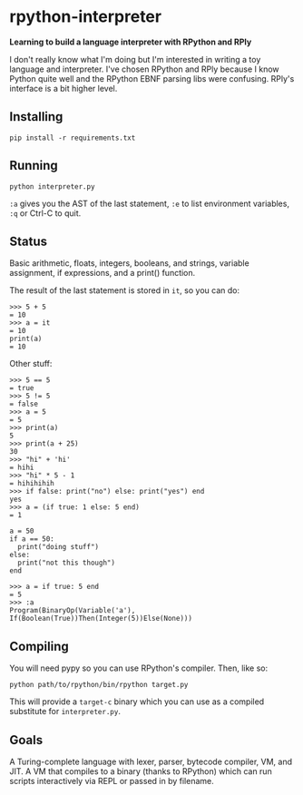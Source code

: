 # rpython-interpreter
**Learning to build a language interpreter with RPython and RPly**

I don't really know what I'm doing but I'm interested in writing a toy language and interpreter. 
I've chosen RPython and RPly because I know Python quite well and the RPython EBNF parsing libs were confusing. 
RPly's interface is a bit higher level.

## Installing

`pip install -r requirements.txt`

## Running

`python interpreter.py`

`:a` gives you the AST of the last statement, `:e` to list environment variables, `:q` or Ctrl-C to quit.

## Status

Basic arithmetic, floats, integers, booleans, and strings, variable assignment, if expressions, and a print() function.

The result of the last statement is stored in `it`, so you can do: 

```
>>> 5 + 5
= 10
>>> a = it
= 10
print(a)
= 10
```

Other stuff:

```
>>> 5 == 5
= true
>>> 5 != 5
= false
>>> a = 5
= 5
>>> print(a)
5
>>> print(a + 25)
30
>>> "hi" + 'hi'
= hihi
>>> "hi" * 5 - 1
= hihihihih
>>> if false: print("no") else: print("yes") end
yes
>>> a = (if true: 1 else: 5 end)
= 1
```

```
a = 50
if a == 50:
  print("doing stuff")
else:
  print("not this though")
end
```
```
>>> a = if true: 5 end
= 5
>>> :a
Program(BinaryOp(Variable('a'), If(Boolean(True))Then(Integer(5))Else(None)))
```

## Compiling

You will need pypy so you can use RPython's compiler. Then, like so:

`python path/to/rpython/bin/rpython target.py`

This will provide a `target-c` binary which you can use as a compiled substitute for `interpreter.py`.

## Goals

A Turing-complete language with lexer, parser, bytecode compiler, VM, and JIT. 
A VM that compiles to a binary (thanks to RPython) which can run scripts interactively via REPL or passed in by filename.

